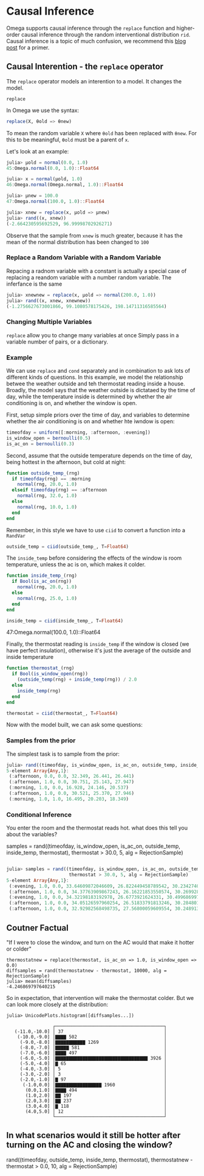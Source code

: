 # Causal Inference

Omega supports causal inference through the `replace` function and higher-order causal inference through the random interventional distribution `rid`.
Causal inference is a topic of much confusion, we recommend this [blog post](https://www.inference.vc/untitled/) for a primer.

## Causal Interention - the `replace` operator

The `replace` operator models an interention to a model.
It changes the model.

```@docs
replace
```

In Omega we use the syntax:

```julia
replace(X, θold => θnew)
```
To mean the random variable `X` where `θold` has been replaced with `θnew`.  For this to be meaningful, `θold` must be a parent of `x`.

Let's look at an example:

```julia
julia> μold = normal(0.0, 1.0)
45:Omega.normal(0.0, 1.0)::Float64

julia> x = normal(μold, 1.0)
46:Omega.normal(Omega.normal, 1.0)::Float64

julia> μnew = 100.0
47:Omega.normal(100.0, 1.0)::Float64

julia> xnew = replace(x, μold => μnew)
julia> rand((x, xnew))
(-2.664230595692529, 96.99998702926271)
```

Observe that the sample from `xnew` is much greater, because it has the mean of the normal distribution has been changed to `100`

### Replace a Random Variable with a Random Variable
Repacing a radnom variable with a constant is actually a special case of replacing a reandom variable with a number random variable.  The inferfance is the same

```julia
julia> xnewnew = replace(x, μold => normal(200.0, 1.0))
julia> rand((x, xnew, xnewnew))
(-1.2756627673001866, 99.1080578175426, 198.14711316585564)
```

### Changing Multiple Variables

`replace` allow you to change many variables at once  Simply pass in a variable number of pairs, or a dictionary.

### Example 

We can use `replace` and `cond` separately and in combination to ask lots of different kinds of questions.
In this example, we model the relationship betwee the weather outside and teh thermostat reading inside a house.
Broadly, the model says that the weather outside is dictataed by the time of day, while the temperature inside is determined by whether the air conditioning is on, and whether the window is open.

First, setup simple priors over the time of day, and variables to determine whether the air conditioning is on and whether hte iwndow is open:

```julia
timeofday = uniform([:morning, :afternoon, :evening])
is_window_open = bernoulli(0.5)
is_ac_on = bernoulli(0.3)
```

Second, assume that the outside temperature depends on the time of day, being hottest in the afternoon, but cold at night:

```julia
function outside_temp_(rng)
  if timeofday(rng) == :morning
    normal(rng, 20.0, 1.0)
  elseif timeofday(rng) == :afternoon
    normal(rng, 32.0, 1.0)
  else
    normal(rng, 10.0, 1.0)
  end
end
```

Remember, in this style we have to use  `ciid` to convert a function into a `RandVar`

```julia
outside_temp = ciid(outside_temp_, T=Float64)
```

The `inside_temp` before considering the effects of the window is room temperature, unless the ac is on, which makes it colder.

```julia
function inside_temp_(rng)
  if Bool(is_ac_on(rng))
    normal(rng, 20.0, 1.0)
  else
    normal(rng, 25.0, 1.0)
  end
end

inside_temp = ciid(inside_temp_, T=Float64)
```
47:Omega.normal(100.0, 1.0)::Float64

Finally, the thermostat reading is `inside_temp` if the window is closed (we have perfect insulation), otherwise it's just the average of the outside and inside temperature

```julia
function thermostat_(rng)
  if Bool(is_window_open(rng))
    (outside_temp(rng) + inside_temp(rng)) / 2.0
  else
    inside_temp(rng)
  end
end

thermostat = ciid(thermostat_, T=Float64)
```
Now with the model built, we can ask some questions:

### Samples from the prior
The simplest task is to sample from the prior:

```julia
julia> rand((timeofday, is_window_open, is_ac_on, outside_temp, inside_temp, thermostat), 5, alg = RejectionSample)
5-element Array{Any,1}:
 (:afternoon, 0.0, 0.0, 32.349, 26.441, 26.441)   
 (:afternoon, 1.0, 0.0, 30.751, 25.143, 27.947)
 (:morning, 1.0, 0.0, 16.928, 24.146, 20.537)     
 (:afternoon, 1.0, 0.0, 30.521, 25.370, 27.946)
 (:morning, 1.0, 1.0, 16.495, 20.203, 18.349) 
```

### Conditional Inference
You enter the room and the thermostat reads hot. what does this tell you about the variables?

samples = rand((timeofday, is_window_open, is_ac_on, outside_temp, inside_temp, thermostat),
                thermostat > 30.0, 5, alg = RejectionSample)

```julia

julia> samples = rand((timeofday, is_window_open, is_ac_on, outside_temp, inside_temp, thermostat),
                       thermostat > 30.0, 5, alg = RejectionSample)
5-element Array{Any,1}:
 (:evening, 1.0, 0.0, 33.64609872046609, 26.822449458789542, 30.234274089627817) 
 (:afternoon, 1.0, 0.0, 34.37763909867243, 26.16221853550574, 30.269928817089088)
 (:evening, 1.0, 0.0, 34.32198183192978, 26.6773921624331, 30.499686997181442)   
 (:afternoon, 1.0, 0.0, 34.05126597960254, 26.51833791813246, 30.2848019488675)  
 (:afternoon, 1.0, 0.0, 32.92982568498735, 27.56800059609554, 30.248913140541447)
```

## Coutner Factual
"If I were to close the window, and turn on the AC would that make it hotter or colder"

```
thermostatnew = replace(thermostat, is_ac_on => 1.0, is_window_open => 0.0)
diffsamples = rand(thermostatnew - thermostat, 10000, alg = RejectionSample)
julia> mean(diffsamples)
-4.246869797640215
```

So in expectation, that intervention will make the thermostat colder.  But we can look more closely at the distribution:

```
julia> UnicodePlots.histogram([diffsamples...])

                 ┌────────────────────────────────────────┐ 
   (-11.0,-10.0] │ 37                                     │ 
    (-10.0,-9.0] │▇▇▇▇ 502                                │ 
     (-9.0,-8.0] │▇▇▇▇▇▇▇▇▇▇▇ 1269                        │ 
     (-8.0,-7.0] │▇▇▇▇▇ 581                               │ 
     (-7.0,-6.0] │▇▇▇▇ 497                                │ 
     (-6.0,-5.0] │▇▇▇▇▇▇▇▇▇▇▇▇▇▇▇▇▇▇▇▇▇▇▇▇▇▇▇▇▇▇▇▇▇▇ 3926 │ 
     (-5.0,-4.0] │▇ 65                                    │ 
     (-4.0,-3.0] │ 5                                      │ 
     (-3.0,-2.0] │ 3                                      │ 
     (-2.0,-1.0] │▇ 97                                    │ 
      (-1.0,0.0] │▇▇▇▇▇▇▇▇▇▇▇▇▇▇▇▇▇ 1960                  │ 
       (0.0,1.0] │▇▇▇▇ 494                                │ 
       (1.0,2.0] │▇▇ 197                                  │ 
       (2.0,3.0] │▇▇ 237                                  │ 
       (3.0,4.0] │▇ 118                                   │ 
       (4.0,5.0] │ 12                                     │ 
                 └────────────────────────────────────────┘ 
```

## In what scenarios would it still be hotter after turning on the AC and closing the window?
rand((timeofday, outside_temp, inside_temp, thermostat),
      thermostatnew - thermostat > 0.0, 10, alg = RejectionSample)
